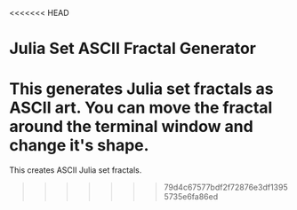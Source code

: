 <<<<<<< HEAD
# Julia Set ASCII Fractal Generator

This generates Julia set fractals as ASCII art. 
You can move the fractal around the terminal window and change it's shape.
=======
This creates ASCII Julia set fractals.
>>>>>>> 79d4c67577bdf2f72876e3df13955735e6fa86ed
